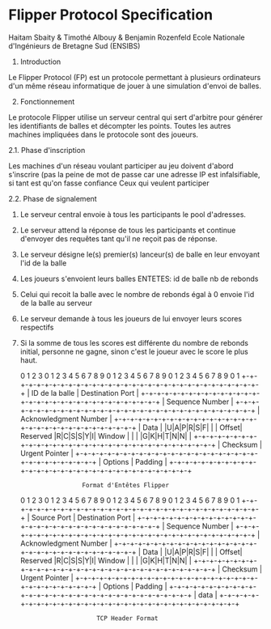 # Flipper Protocol Specification

Haitam Sbaity & Timothé Albouy & Benjamin Rozenfeld
Ecole Nationale d'Ingénieurs de Bretagne Sud (ENSIBS)

1. Introduction

Le Flipper Protocol (FP) est un protocole permettant à plusieurs ordinateurs d'un même réseau informatique de jouer à une simulation d'envoi de balles.

2. Fonctionnement

Le protocole Flipper utilise un serveur central qui sert d'arbitre pour générer les identifiants de balles et décompter les points. Toutes les autres machines impliquées dans le protocole sont des joueurs.

2.1. Phase d'inscription

Les machines d'un réseau voulant participer au jeu doivent d'abord s'inscrire (pas la peine de mot de passe car une adresse IP est infalsifiable, si tant est qu'on fasse confiance Ceux qui veulent participer

2.2. Phase de signalement



1) Le serveur central envoie à tous les participants le pool d'adresses.
2) Le serveur attend la réponse de tous les participants et continue d'envoyer des requêtes tant qu'il ne reçoit pas de réponse.
3) Le serveur désigne le(s) premier(s) lanceur(s) de balle en leur envoyant l'id de la balle
4) Les joueurs s'envoient leurs balles
ENTETES:
 id de balle
 nb de rebonds
5) Celui qui recoit la balle avec le nombre de rebonds égal à 0 envoie l'id de la balle au serveur
6) Le serveur demande à tous les joueurs de lui envoyer leurs scores respectifs
7) Si la somme de tous les scores est différente du nombre de rebonds initial, personne ne gagne, sinon c'est le joueur avec le score le plus haut.

    0                   1                   2                   3
    0 1 2 3 4 5 6 7 8 9 0 1 2 3 4 5 6 7 8 9 0 1 2 3 4 5 6 7 8 9 0 1
   +-+-+-+-+-+-+-+-+-+-+-+-+-+-+-+-+-+-+-+-+-+-+-+-+-+-+-+-+-+-+-+-+
   |        ID de la balle         |       Destination Port        |
   +-+-+-+-+-+-+-+-+-+-+-+-+-+-+-+-+-+-+-+-+-+-+-+-+-+-+-+-+-+-+-+-+
   |                        Sequence Number                        |
   +-+-+-+-+-+-+-+-+-+-+-+-+-+-+-+-+-+-+-+-+-+-+-+-+-+-+-+-+-+-+-+-+
   |                    Acknowledgment Number                      |
   +-+-+-+-+-+-+-+-+-+-+-+-+-+-+-+-+-+-+-+-+-+-+-+-+-+-+-+-+-+-+-+-+
   |  Data |           |U|A|P|R|S|F|                               |
   | Offset| Reserved  |R|C|S|S|Y|I|            Window             |
   |       |           |G|K|H|T|N|N|                               |
   +-+-+-+-+-+-+-+-+-+-+-+-+-+-+-+-+-+-+-+-+-+-+-+-+-+-+-+-+-+-+-+-+
   |           Checksum            |         Urgent Pointer        |
   +-+-+-+-+-+-+-+-+-+-+-+-+-+-+-+-+-+-+-+-+-+-+-+-+-+-+-+-+-+-+-+-+
   |                    Options                    |    Padding    |
   +-+-+-+-+-+-+-+-+-+-+-+-+-+-+-+-+-+-+-+-+-+-+-+-+-+-+-+-+-+-+-+-+

                        Format d'Entêtes Flipper











    0                   1                   2                   3
    0 1 2 3 4 5 6 7 8 9 0 1 2 3 4 5 6 7 8 9 0 1 2 3 4 5 6 7 8 9 0 1
   +-+-+-+-+-+-+-+-+-+-+-+-+-+-+-+-+-+-+-+-+-+-+-+-+-+-+-+-+-+-+-+-+
   |          Source Port          |       Destination Port        |
   +-+-+-+-+-+-+-+-+-+-+-+-+-+-+-+-+-+-+-+-+-+-+-+-+-+-+-+-+-+-+-+-+
   |                        Sequence Number                        |
   +-+-+-+-+-+-+-+-+-+-+-+-+-+-+-+-+-+-+-+-+-+-+-+-+-+-+-+-+-+-+-+-+
   |                    Acknowledgment Number                      |
   +-+-+-+-+-+-+-+-+-+-+-+-+-+-+-+-+-+-+-+-+-+-+-+-+-+-+-+-+-+-+-+-+
   |  Data |           |U|A|P|R|S|F|                               |
   | Offset| Reserved  |R|C|S|S|Y|I|            Window             |
   |       |           |G|K|H|T|N|N|                               |
   +-+-+-+-+-+-+-+-+-+-+-+-+-+-+-+-+-+-+-+-+-+-+-+-+-+-+-+-+-+-+-+-+
   |           Checksum            |         Urgent Pointer        |
   +-+-+-+-+-+-+-+-+-+-+-+-+-+-+-+-+-+-+-+-+-+-+-+-+-+-+-+-+-+-+-+-+
   |                    Options                    |    Padding    |
   +-+-+-+-+-+-+-+-+-+-+-+-+-+-+-+-+-+-+-+-+-+-+-+-+-+-+-+-+-+-+-+-+
   |                             data                              |
   +-+-+-+-+-+-+-+-+-+-+-+-+-+-+-+-+-+-+-+-+-+-+-+-+-+-+-+-+-+-+-+-+

                            TCP Header Format